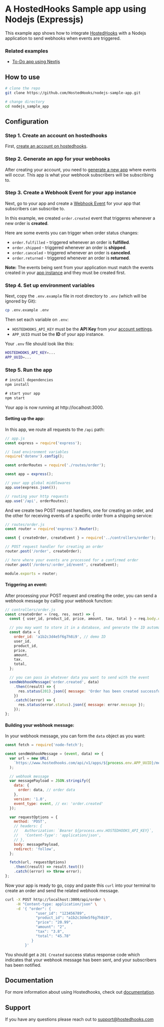 # A HostedHooks Sample app using Nodejs (Expressjs)

This example app shows how to integrate [HostedHooks](https://www.hostedhooks.com) with a Nodejs application to send webhooks when events are triggered.

### Related examples

- [To-Do app using Nextjs](https://github.com/HostedHooks/nextjs-sample-app)

## How to use

```bash
# clone the repo
git clone https://github.com/HostedHooks/nodejs-sample-app.git

# change directory
cd nodejs_sample_app
```

## Configuration

### Step 1. Create an account on hostedhooks

First, [create an account on hostedhooks](https://hostedhooks.com/sign_up).

### Step 2. Generate an app for your webhooks

After creating your account, you need to [generate a new app](https://docs.hostedhooks.com/getting-started/webhooks/setup-your-app#1-generate-an-app) where events will occur. This app is what your webhook subscribers will be subscribing to.

### Step 3. Create a Webhook Event for your app instance

Next, go to your app and create a [Webhook Event](https://docs.hostedhooks.com/developer-resources/components/webhook-events) for your app that subscribers can subscribe to.

In this example, we created `order.created` event that triggeres whenever a new order is **created**.

Here are some events you can trigger when order status changes:

- `order.fulfilled` - triggered whenever an order is **fulfilled**.
- `order.shipped` - triggered whenever an order is **shipped**.
- `order.canceled` - triggered whenever an order is **canceled**.
- `order.returned` - triggered whenever an order is **returned**.

**Note:** The events being sent from your application must match the events created in your [app instance](https://docs.hostedhooks.com/developer-resources/components/apps) and they must be created first.

### Step 4. Set up environment variables

Next, copy the `.env.example` file in root directory to `.env` (which will be ignored by Git):

```bash
cp .env.example .env
```

Then set each variable on `.env`:

- `HOSTEDHOOKS_API_KEY` must be the **API Key** from your [account settings](https://www.hostedhooks.com/settings/account).
- `APP_UUID` must be the **ID** of your app instance.

Your `.env` file should look like this:

```bash
HOSTEDHOOKS_API_KEY=...
APP_UUID=...
```

### Step 5. Run the app

```js
# install dependencies
npm install

# start your app
npm start
```

Your app is now running at http://localhost:3000.

#### Setting up the app:

In this app, we route all requests to the `/api` path:

```js
// app.js
const express = require('express');

// load environment variables
require('dotenv').config();

const orderRoutes = require('./routes/order');

const app = express();

// your app global middlewares
app.use(express.json());

// routing your http requests
app.use('/api', orderRoutes);
```

And we create two POST request handlers, one for creating an order, and the other for receiving events of a specific order from a shipping service:

```js
// routes/order.js
const router = require('express').Router();

const { createOrder, createEvent } = require('../controllers/order');

// POST request handler for creating an order
router.post('/order', createOrder);

// here where your events are processed for a confirmed order
router.post('/orders/:order_id/event', createEvent);

module.exports = router;
```

#### Triggering an event:

After processing your POST request and creating the order, you can send a webhook message by calling your webhook function:

```js
// controllers/order.js
const createOrder = (req, res, next) => {
  const { user_id, product_id, price, amount, tax, total } = req.body.order;

  // you may want to store it in a database, and generate the ID automatically
  const data = {
    order_id: 'a1b2c3d4e5f6g7h8i9', // demo ID
    user_id,
    product_id,
    price,
    amount,
    tax,
    total,
  };

  // you can pass in whatever data you want to send with the event
  sendWebhookMessage('order.created', data)
    .then((result) => {
      res.status(201).json({ message: 'Order has been created successfully', result });
    })
    .catch((error) => {
      res.status(error.status).json({ message: error.message });
    });
};
```

#### Building your webhook message:

In your webhook message, you can form the `data` object as you want:

```js
const fetch = require('node-fetch');

const sendWebhookMessage = (event, data) => {
  var url = new URL(
    `https://www.hostedhooks.com/api/v1/apps/${process.env.APP_UUID}/messages`
  );

  // webhook message
  var messagePayload = JSON.stringify({
    data: {
      order: data, // order data
    },
    version: '1.0',
    event_type: event, // ex: 'order.created'
  });

  var requestOptions = {
    method: 'POST',
    // headers: {
    //   Authorization: `Bearer ${process.env.HOSTEDHOOKS_API_KEY}`,
    //   'Content-Type': 'application/json',
    // },
    body: messagePayload,
    redirect: 'follow',
  };

  fetch(url, requestOptions)
    .then((result) => result.text())
    .catch((error) => throw error);
};
```

Now your app is ready to go, copy and paste this `curl` into your terminal to create an order and send the related webhook message.

```bash
curl -X POST http://localhost:3000/api/order \
     -H "Content-type: application/json" \
     -d '{ "order": {
              "user_id": "123456789",
              "product_id": "a1b2c3d4e5f6g7h8i9",
              "price": "20.99",
              "amount": "2",
              "tax": "3.8",
              "total": "45.78"
            }
         }'
```

You should get a `201 Created` success status response code which indicates that your webhook message has been sent, and your subscribers has been notified.

## Documentation

For more information about using Hostedhooks, check out [documentation](https://docs.hostedhooks.com/).

## Support

If you have any questions please reach out to support@hostedhooks.com
